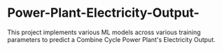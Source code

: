 # Power-Plant-Electricity-Output-
This project implements various ML models across various training parameters to predict a Combine Cycle Power Plant's Electricity Output.
